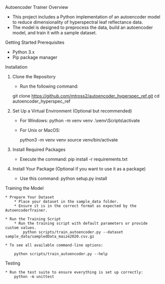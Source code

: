 Autoencoder Trainer
Overview

* This project includes a Python implementation of an autoencoder model to reduce dimensionality of hyperspectral leaf reflectance data.
* The model is designed to preprocess the data, build an autoencoder model, and train it with a sample dataset.

Getting Started
Prerequisites

* Python 3.x
* Pip package manager

Installation

1. Clone the Repository
    * Run the following command:

    git clone https://github.com/mtross2/autoencoder_hyperspec_ref.git
    cd autoencoder_hyperspec_ref

2. Set Up a Virtual Environment (Optional but recommended)

    * For Windows:
        python -m venv venv
        .\venv\Scripts\activate

    * For Unix or MacOS:
    
        python3 -m venv venv
        source venv/bin/activate

3. Install Required Packages

    * Execute the command:
        pip install -r requirements.txt

4. Install Your Package (Optional if you want to use it as a package)

    * Use this command:
        python setup.py install

Training the Model

    * Prepare Your Dataset
        * Place your dataset in the sample_data folder.
        * Ensure it is in the correct format as expected by the AutoencoderTrainer.

    * Run the Training Script
        * Run the training script with default parameters or provide custom values.
            python scripts/train_autoencoder.py --dataset sample_data/sampledData_maize2020.csv.gz

    * To see all available command-line options:

        python scripts/train_autoencoder.py --help

Testing

    * Run the test suite to ensure everything is set up correctly:
        python -m unittest

